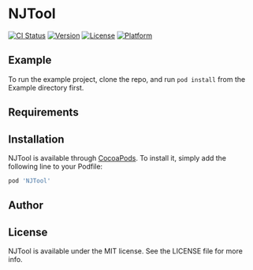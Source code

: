 # NJTool

[![CI Status](https://img.shields.io/travis/ZR15100017-刘宏帅/NJTool.svg?style=flat)](https://travis-ci.org/ZR15100017-刘宏帅/NJTool)
[![Version](https://img.shields.io/cocoapods/v/NJTool.svg?style=flat)](https://cocoapods.org/pods/NJTool)
[![License](https://img.shields.io/cocoapods/l/NJTool.svg?style=flat)](https://cocoapods.org/pods/NJTool)
[![Platform](https://img.shields.io/cocoapods/p/NJTool.svg?style=flat)](https://cocoapods.org/pods/NJTool)

## Example

To run the example project, clone the repo, and run `pod install` from the Example directory first.

## Requirements

## Installation

NJTool is available through [CocoaPods](https://cocoapods.org). To install
it, simply add the following line to your Podfile:

```ruby
pod 'NJTool'
```

## Author


## License

NJTool is available under the MIT license. See the LICENSE file for more info.
